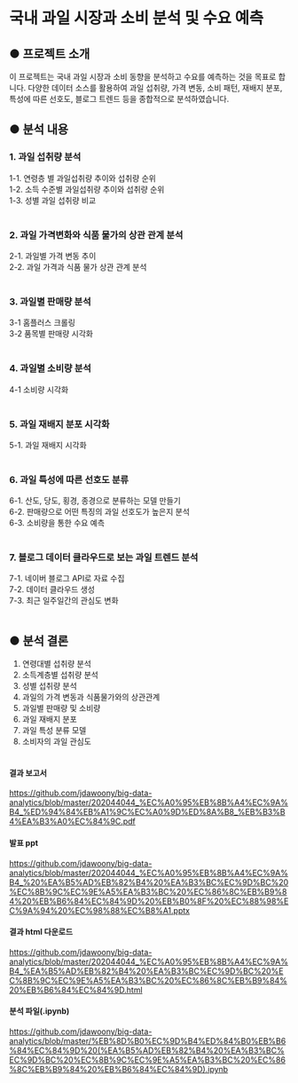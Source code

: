 # 국내 과일 시장과 소비 분석 및 수요 예측

## ● 프로젝트 소개
이 프로젝트는 국내 과일 시장과 소비 동향을 분석하고 수요를 예측하는 것을 목표로 합니다. 다양한 데이터 소스를 활용하여 과일 섭취량, 가격 변동, 소비 패턴, 재배지 분포, 특성에 따른 선호도, 블로그 트렌드 등을 종합적으로 분석하였습니다.

## ● 분석 내용
### 1. 과일 섭취량 분석 <br>
1-1. 연령층 별 과일섭취량 추이와 섭취량 순위 <br>
1-2. 소득 수준별 과일섭취량 추이와 섭취량 순위 <br>
1-3. 성별 과일 섭취량 비교 <br>
 <br>
### 2. 과일 가격변화와 식품 물가의 상관 관계 분석 <br>
2-1. 과일별 가격 변동 추이 <br>
2-2. 과일 가격과 식품 물가 상관 관계 분석 <br>
 <br>
### 3. 과일별 판매량 분석 <br>
3-1 홈플러스 크롤링 <br>
3-2 품목별 판매량 시각화 <br>
 <br>
### 4. 과일별 소비량 분석 <br>
4-1 소비량 시각화 <br>
 <br>
### 5. 과일 재배지 분포 시각화 <br>
5-1. 과일 재배지 시각화 <br>
 <br>
### 6. 과일 특성에 따른 선호도 분류 <br>
6-1. 산도, 당도, 횡경, 종경으로 분류하는 모델 만들기 <br>
6-2. 판매량으로 어떤 특징의 과일 선호도가 높은지 분석 <br>
6-3. 소비량을 통한 수요 예측 <br>
 <br>
### 7. 블로그 데이터 클라우드로 보는 과일 트렌드 분석 <br>
7-1. 네이버 블로그 API로 자료 수집 <br>
7-2. 데이터 클라우드 생성 <br>
7-3. 최근 일주일간의 관심도 변화 <br>
 <br>
## ● 분석 결론
1. 연령대별 섭취량 분석 <br>
2. 소득계층별 섭취량 분석 <br>
3. 성별 섭취량 분석 <br>
4. 과일의 가격 변동과 식품물가와의 상관관계 <br>
5. 과일별 판매량 및 소비량 <br>
6. 과일 재배지 분포 <br>
7. 과일 특성 분류 모델 <br>
8. 소비자의 과일 관심도
 <br> <br>
#### 결과 보고서
https://github.com/jdawoony/big-data-analytics/blob/master/202044044_%EC%A0%95%EB%8B%A4%EC%9A%B4_%ED%94%84%EB%A1%9C%EC%A0%9D%ED%8A%B8_%EB%B3%B4%EA%B3%A0%EC%84%9C.pdf

#### 발표 ppt
https://github.com/jdawoony/big-data-analytics/blob/master/202044044_%EC%A0%95%EB%8B%A4%EC%9A%B4_%20%EA%B5%AD%EB%82%B4%20%EA%B3%BC%EC%9D%BC%20%EC%8B%9C%EC%9E%A5%EA%B3%BC%20%EC%86%8C%EB%B9%84%20%EB%B6%84%EC%84%9D%20%EB%B0%8F%20%EC%88%98%EC%9A%94%20%EC%98%88%EC%B8%A1.pptx

#### 결과 html 다운로드
https://github.com/jdawoony/big-data-analytics/blob/master/202044044_%EC%A0%95%EB%8B%A4%EC%9A%B4_%EA%B5%AD%EB%82%B4%20%EA%B3%BC%EC%9D%BC%20%EC%8B%9C%EC%9E%A5%EA%B3%BC%20%EC%86%8C%EB%B9%84%20%EB%B6%84%EC%84%9D.html

#### 분석 파일(.ipynb)
https://github.com/jdawoony/big-data-analytics/blob/master/%EB%8D%B0%EC%9D%B4%ED%84%B0%EB%B6%84%EC%84%9D%20(%EA%B5%AD%EB%82%B4%20%EA%B3%BC%EC%9D%BC%20%EC%8B%9C%EC%9E%A5%EA%B3%BC%20%EC%86%8C%EB%B9%84%20%EB%B6%84%EC%84%9D).ipynb
